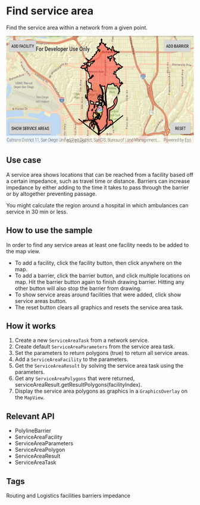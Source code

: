 # Find service area

Find the service area within a network from a given point.

![Find service area App](find-service-area.png)

## Use case

A service area shows locations that can be reached from a facility based off a certain impedance, such as travel time or distance. Barriers can increase impedance by either adding to the time it takes to pass through the barrier or by altogether preventing passage.

You might calculate the region around a hospital in which ambulances can service in 30 min or less.

## How to use the sample

In order to find any service areas at least one facility needs to be added to the map view.
* To add a facility, click the facility button, then click anywhere on the map.
* To add a barrier, click the barrier button, and click multiple locations on map. Hit the barrier button again to finish drawing barrier. Hitting any other button will also stop the barrier from drawing.
* To show service areas around facilities that were added, click show service areas button. 
* The reset button clears all graphics and resets the service area task.
   
## How it works

1. Create a new `ServiceAreaTask` from a network service.
2. Create default `ServiceAreaParameters` from the service area task.
3. Set the parameters to return polygons (true) to return all service
   areas.
4. Add a `ServiceAreaFacility` to the parameters.
5. Get the `ServiceAreaResult` by solving the service area task using
   the parameters.
6. Get any `ServiceAreaPolygons` that were returned,
   serviceAreaResult.getResultPolygons(facilityIndex). 
7. Display the service area polygons as graphics in a `GraphicsOverlay`
   on the `MapView`.

## Relevant API

* PolylineBarrier
* ServiceAreaFacility
* ServiceAreaParameters
* ServiceAreaPolygon
* ServiceAreaResult
* ServiceAreaTask

## Tags
Routing and Logistics
facilities
barriers
impedance
